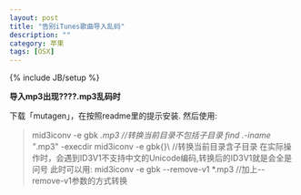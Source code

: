 ```yaml
---
layout: post
title: "告别iTunes歌曲导入乱码"
description: ""
category: 苹果
tags: [OSX]
---
```

{% include JB/setup %}
        	
  **导入mp3出现????.mp3乱码时**

下载「mutagen」，在按照readme里的提示安装.
然后使用:
> mid3iconv -e gbk *.mp3 //转换当前目录不包括子目录
> find .-iname "*.mp3" -execdir mid3iconv -e gbk{}\ //转换当前目录含子目录
在实际操作时，会遇到ID3V1不支持中文的Unicode编码,转换后的ID3V1就是会全是问号
此时可以用:
> mid3iconv -e gbk --remove-v1 *.mp3 //加上--remove-v1参数的方式转换
